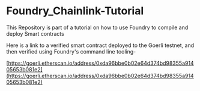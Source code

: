 # Foundry_Chainlink-Tutorial

This Repository is part of a tutorial on how to use Foundry to compile and deploy Smart contracts

Here is a link to a verified smart contract deployed to the Goerli testnet, and then verified using Foundry's command line tooling-

[https://goerli.etherscan.io/address/0xda96bbe0b02e64d374bd98355a91405653b081e2](https://goerli.etherscan.io/address/0xda96bbe0b02e64d374bd98355a91405653b081e2)
